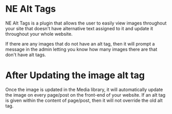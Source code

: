 # NE Alt Tags

NE Alt Tags is a plugin that allows the user to easily view images throughout your site that doesn't have alternative text assigned to it and update it throughout your whole website.

If there are any images that do not have an alt tag, then it will prompt a message in the admin letting you know how many images there are that don't have alt tags. 

# After Updating the image alt tag

Once the image is updated in the Media library, it will automatically update the image on every page/post on the front-end of your website. If an alt tag is given within the content of page/post, then it will not override the old alt tag.

